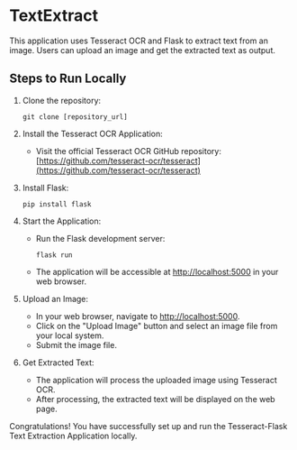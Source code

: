 # TextExtract

This application uses Tesseract OCR and Flask to extract text from an image. Users can upload an image and get the extracted text as output.

## Steps to Run Locally

1. Clone the repository:
   ```
   git clone [repository_url]
   ```

2. Install the Tesseract OCR Application:
   - Visit the official Tesseract OCR GitHub repository: [https://github.com/tesseract-ocr/tesseract](https://github.com/tesseract-ocr/tesseract)

3. Install Flask:
   ```
   pip install flask
   ```
4. Start the Application:
   - Run the Flask development server:
     ```
     flask run
     ```
   - The application will be accessible at [http://localhost:5000](http://localhost:5000) in your web browser.

5. Upload an Image:
   - In your web browser, navigate to [http://localhost:5000](http://localhost:5000).
   - Click on the "Upload Image" button and select an image file from your local system.
   - Submit the image file.

6. Get Extracted Text:
   - The application will process the uploaded image using Tesseract OCR.
   - After processing, the extracted text will be displayed on the web page.

Congratulations! You have successfully set up and run the Tesseract-Flask Text Extraction Application locally.